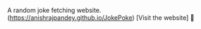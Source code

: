 A random joke fetching website. <br>
(https://anishrajpandey.github.io/JokePoke) [Visit the website]
👋 
